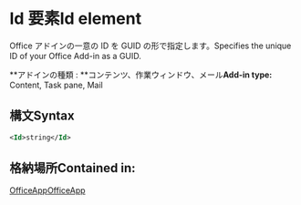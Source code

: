 # <a name="id-element"></a><span data-ttu-id="c4730-101">Id 要素</span><span class="sxs-lookup"><span data-stu-id="c4730-101">Id element</span></span>

<span data-ttu-id="c4730-102">Office アドインの一意の ID を GUID の形で指定します。</span><span class="sxs-lookup"><span data-stu-id="c4730-102">Specifies the unique ID of your Office Add-in as a GUID.</span></span>

<span data-ttu-id="c4730-103">\*\*アドインの種類 : \*\*コンテンツ、作業ウィンドウ、メール</span><span class="sxs-lookup"><span data-stu-id="c4730-103">**Add-in type:** Content, Task pane, Mail</span></span>

## <a name="syntax"></a><span data-ttu-id="c4730-104">構文</span><span class="sxs-lookup"><span data-stu-id="c4730-104">Syntax</span></span>

```XML
<Id>string</Id>
```

## <a name="contained-in"></a><span data-ttu-id="c4730-105">格納場所</span><span class="sxs-lookup"><span data-stu-id="c4730-105">Contained in:</span></span>

[<span data-ttu-id="c4730-106">OfficeApp</span><span class="sxs-lookup"><span data-stu-id="c4730-106">OfficeApp</span></span>](officeapp.md)

